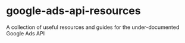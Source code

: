 # google-ads-api-resources
A collection of useful resources and guides for the under-documented Google Ads API
